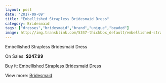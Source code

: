 ```yaml
---
layout: post
date: '2017-09-09'
title: "Embellished Strapless Bridesmaid Dress"
category: Bridesmaid
tags: ["dresses","bridesmaid","brand","unique","beaded"]
image: http://img.transblink.com/5347-thickbox_default/embellished-strapless-bridesmaid-dress.jpg
---
```

Embellished Strapless Bridesmaid Dress

On Sales: **$247.99**
<a href="https://www.transblink.com/en/bridesmaid/1711-embellished-strapless-bridesmaid-dress.html"><amp-img layout="responsive" width="600" height="600" src="//img.transblink.com/5347-thickbox_default/embellished-strapless-bridesmaid-dress.jpg" alt="Embellished Strapless Bridesmaid Dress 0" /></a>
<a href="https://www.transblink.com/en/bridesmaid/1711-embellished-strapless-bridesmaid-dress.html"><amp-img layout="responsive" width="600" height="600" src="//img.transblink.com/5349-thickbox_default/embellished-strapless-bridesmaid-dress.jpg" alt="Embellished Strapless Bridesmaid Dress 1" /></a>
<a href="https://www.transblink.com/en/bridesmaid/1711-embellished-strapless-bridesmaid-dress.html"><amp-img layout="responsive" width="600" height="600" src="//img.transblink.com/5348-thickbox_default/embellished-strapless-bridesmaid-dress.jpg" alt="Embellished Strapless Bridesmaid Dress 2" /></a>

Buy it: [Embellished Strapless Bridesmaid Dress](https://www.transblink.com/en/bridesmaid/1711-embellished-strapless-bridesmaid-dress.html "Embellished Strapless Bridesmaid Dress")

View more: [Bridesmaid](https://www.transblink.com/en/4-bridesmaid "Bridesmaid")